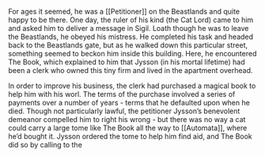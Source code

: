 For ages it seemed, he was a [[Petitioner]] on the Beastlands and quite happy to be there. One day, the ruler of his kind (the Cat Lord) came to him and asked him to deliver a message in Sigil. Loath though he was to leave the Beastlands, he obeyed his mistress. He completed his task and headed back to the Beastlands gate, but as he walked down this particular street, something seemed to beckon him inside this building. Here, he encountered The Book, which explained to him that Jysson (in his mortal lifetime) had been a clerk who owned this tiny firm and lived in the apartment overhead.  

In order to improve his business, the clerk had purchased a magical book to help him with his worl. The terms of the purchase involved a series of payments over a number of years - terms that he defaulted upon when he died. Though not particularly lawful, the petitioner Jysson’s benevolent demeanor compelled him to right his wrong - but there was no way a cat could carry a large tome like The Book all the way to [[Automata]], where he’d bought it. Jysson ordered the tome to help him find aid, and The Book did so by calling to the